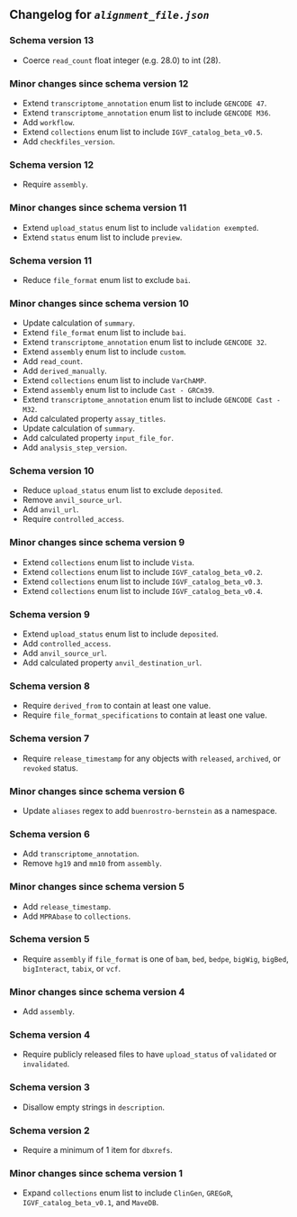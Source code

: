 ## Changelog for *`alignment_file.json`*

### Schema version 13

* Coerce `read_count` float integer (e.g. 28.0) to int (28).

### Minor changes since schema version 12

* Extend `transcriptome_annotation` enum list to include `GENCODE 47`.
* Extend `transcriptome_annotation` enum list to include `GENCODE M36`.
* Add `workflow`.
* Extend `collections` enum list to include `IGVF_catalog_beta_v0.5`.
* Add `checkfiles_version`.

### Schema version 12

* Require `assembly`.

### Minor changes since schema version 11

* Extend `upload_status` enum list to include `validation exempted`.
* Extend `status` enum list to include `preview`.

### Schema version 11

* Reduce `file_format` enum list to exclude `bai`.

### Minor changes since schema version 10

* Update calculation of `summary`.
* Extend `file_format` enum list to include `bai`.
* Extend `transcriptome_annotation` enum list to include `GENCODE 32`.
* Extend `assembly` enum list to include `custom`.
* Add `read_count`.
* Add `derived_manually`.
* Extend `collections` enum list to include `VarChAMP`.
* Extend `assembly` enum list to include `Cast - GRCm39`.
* Extend `transcriptome_annotation` enum list to include `GENCODE Cast - M32`.
* Add calculated property `assay_titles`.
* Update calculation of `summary`.
* Add calculated property `input_file_for`.
* Add `analysis_step_version`.

### Schema version 10

* Reduce `upload_status` enum list to exclude `deposited`.
* Remove `anvil_source_url`.
* Add `anvil_url`.
* Require `controlled_access`.

### Minor changes since schema version 9

* Extend `collections` enum list to include `Vista`.
* Extend `collections` enum list to include `IGVF_catalog_beta_v0.2`.
* Extend `collections` enum list to include `IGVF_catalog_beta_v0.3`.
* Extend `collections` enum list to include `IGVF_catalog_beta_v0.4`.

### Schema version 9

* Extend `upload_status` enum list to include `deposited`.
* Add `controlled_access`.
* Add `anvil_source_url`.
* Add calculated property `anvil_destination_url`.

### Schema version 8

* Require `derived_from` to contain at least one value.
* Require `file_format_specifications` to contain at least one value.

### Schema version 7

* Require `release_timestamp` for any objects with `released`, `archived`, or `revoked` status.

### Minor changes since schema version 6

* Update `aliases` regex to add `buenrostro-bernstein` as a namespace.

### Schema version 6

* Add `transcriptome_annotation`.
* Remove `hg19` and `mm10` from `assembly`.

### Minor changes since schema version 5

* Add `release_timestamp`.
* Add `MPRAbase` to `collections`.

### Schema version 5

* Require `assembly` if `file_format` is one of `bam`, `bed`, `bedpe`, `bigWig`, `bigBed`, `bigInteract`, `tabix`, or `vcf`.

### Minor changes since schema version 4

* Add `assembly`.

### Schema version 4

* Require publicly released files to have `upload_status` of `validated` or `invalidated`.

### Schema version 3

* Disallow empty strings in `description`.

### Schema version 2

* Require a minimum of 1 item for `dbxrefs`.

### Minor changes since schema version 1

* Expand `collections` enum list to include `ClinGen`, `GREGoR`, `IGVF_catalog_beta_v0.1`, and `MaveDB`.
